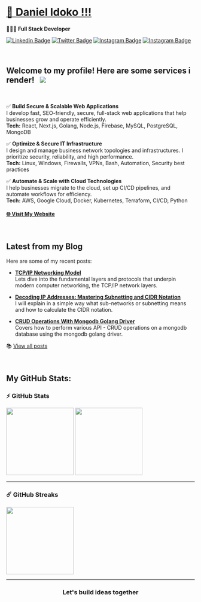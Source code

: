 # [🧪 Daniel Idoko !!!](https://danielidoko.vercel.app/about)

👨🏿‍💻 **Full Stack Developer**

[![Linkedin Badge](https://img.shields.io/badge/-LinkedIn-0e76a8?style=flat-square&logo=Linkedin&logoColor=white)]()
[![Twitter Badge](https://img.shields.io/badge/-Twitter-15202B?style=flat-square&logo=X&logoColor=white)](https://x.com/Daniel_Idoko_go/)
[![Instagram Badge](https://img.shields.io/badge/-Instagram-e4405f?style=flat-square&logo=Instagram&logoColor=white)](https://www.instagram.com/daniel_idoko_go/)
[![Instagram Badge](https://img.shields.io/badge/-Whatsapp-25D366?style=flat-square&logo=Whatsapp&logoColor=white)](https://wa.me/+2348125676676)
<!-- [![Website](https://img.shields.io/badge/Visit_My_Website-000000?style=for-the-badge&logo=google-chrome&logoColor=white)](https://your-website-url.com) --

<!-- 
<img align="right" height="420"  alt="" src="https://github.com/heyOnuoha/heyOnuoha/blob/main/images/banner2.png" />

<br />
 -->
<br/>
 
## Welcome to my profile! Here are some services i render! &nbsp; ![](https://visitor-badge.glitch.me/badge?page_id=heyOnuoha.heyOnuoha&style=flat-square&color=ffeb00)

<br/>

✅ **Build Secure & Scalable Web Applications**  
I develop fast, SEO-friendly, secure, full-stack web applications that help businesses grow and operate efficiently.  
**Tech:** React, Next.js, Golang, Node.js, Firebase, MySQL, PostgreSQL, MongoDB  

✅ **Optimize & Secure IT Infrastructure**  
I design and manage business network topologies and infrastructures. I prioritize security, reliability, and high performance.  
**Tech:** Linux, Windows, Firewalls, VPNs, Bash, Automation, Security best practices  

✅ **Automate & Scale with Cloud Technologies**  
I help businesses migrate to the cloud, set up CI/CD pipelines, and automate workflows for efficiency.  
**Tech:** AWS, Google Cloud, Docker, Kubernetes, Terraform, CI/CD, Python  



#### [🌐 Visit My Website](https://danielidoko.vercel.app/)



<br/>



<!--## Languages and Tools:

#### 🌐 **Languages**
          
<code><img height="40" src="https://cdn.jsdelivr.net/gh/devicons/devicon@latest/icons/javascript/javascript-original.svg" alt="Javascript"></code>
<code><img height="40" src="https://cdn.jsdelivr.net/gh/devicons/devicon@latest/icons/typescript/typescript-original.svg" alt="TypeScript"></code>
<code><img height="40" src="https://cdn.jsdelivr.net/gh/devicons/devicon@latest/icons/go/go-original-wordmark.svg" alt="Go"></code>
<code><img height="40" src="https://cdn.jsdelivr.net/gh/devicons/devicon@latest/icons/python/python-original-wordmark.svg" alt="Python"></code>
<code><img height="40" src="https://cdn.jsdelivr.net/gh/devicons/devicon@latest/icons/bash/bash-original.svg" alt="Bash"></code>

#### ⚙️ **Frameworks & Libraries**
<code><img height="40" src="https://cdn.jsdelivr.net/gh/devicons/devicon@latest/icons/react/react-original-wordmark.svg" alt="React"></code>
<code><img height="40" src="https://cdn.jsdelivr.net/gh/devicons/devicon@latest/icons/nodejs/nodejs-original-wordmark.svg" alt="Node.js"></code>
<code><img height="40" src="https://cdn.jsdelivr.net/gh/devicons/devicon@latest/icons/nextjs/nextjs-original.svg" alt="Next.js"></code>
<code><img height="40" src="https://cdn.jsdelivr.net/gh/devicons/devicon@latest/icons/express/express-original-wordmark.svg" alt="Express.js"></code>

#### 🗄️ **Databases**
<code><img height="40" src="https://cdn.jsdelivr.net/gh/devicons/devicon@latest/icons/postgresql/postgresql-original-wordmark.svg" alt="PostgresSQL"></code>
<code><img height="40" src="https://cdn.jsdelivr.net/gh/devicons/devicon@latest/icons/mysql/mysql-original-wordmark.svg" alt="MySQL"></code>
<code><img height="40" src="https://cdn.jsdelivr.net/gh/devicons/devicon@latest/icons/redis/redis-original-wordmark.svg" alt="Redis"></code>
<code><img height="40" src="https://cdn.jsdelivr.net/gh/devicons/devicon@latest/icons/mongodb/mongodb-original-wordmark.svg" alt="MongoDB"></code>
<code><img height="40" src="https://cdn.jsdelivr.net/gh/devicons/devicon@latest/icons/firebase/firebase-original-wordmark.svg" alt="Firebase"></code>

#### ☁️ **DevOps & Cloud**
<code><img height="40" src="https://cdn.jsdelivr.net/gh/devicons/devicon@latest/icons/docker/docker-original-wordmark.svg" alt="Docker"></code>





<br/> -->




## Latest from my Blog
Here are some of my recent posts:
- **[TCP/IP Networking Model](https://danielidoko.vercel.app/blog/66e9de543c14661b52cb7afb)**  
  Lets dive into the fundamental layers and protocols that underpin modern computer networking, the TCP/IP network layers.
  
- **[Decoding IP Addresses: Mastering Subnetting and CIDR Notation](https://danielidoko.vercel.app/blog/66e9de543c14661b52cb7afc)**  
  I will explain in a simple way what sub-networks or subnetting means and how to calculate the CIDR notation.
  
- **[CRUD Operations With Mongodb Golang Driver](https://danielidoko.vercel.app/blog/66e9de443c14661b52cb7afa)**  
  Covers how to perform various API - CRUD operations on a mongodb database using the mongodb golang driver.

📚 [View all posts](https://danielidoko.vercel.app)





<br/>





## My GitHub Stats:

### ⚡ **GitHub Stats**  
<div>
 <img height="180em" src="https://github-readme-stats.vercel.app/api?username=doe-base&show_icons=true&hide_border=true&&count_private=true&include_all_commits=true" />  
 <img height="180em" src="https://github-readme-stats.vercel.app/api/top-langs/?username=doe-base&exclude_repo=KNN-Image-Classification&show_icons=true&hide_border=true&layout=compact&langs_count=8" />  
</div>

---

### ☄️ **GitHub Streaks**  
<img height="180em" src="https://github-readme-streak-stats.herokuapp.com/?user=doe-base&hide_border=true" />  

---

<!--### 🚀 **Open Source Projects**  

| 💻 Projects | 🌟 Stars | 🍴 Forks | 🐛 Issues | 🔔 Pull Requests | 👨‍💻 Language |
|-------------|----------|----------|-----------|------------------|---------------|
| [🤓 doe-base](https://github.com/doe-base/doe-base) | ![Stars](https://img.shields.io/github/stars/doe-base/doe-base?style=flat-square&labelColor=343b41&color=ffeb00) | ![Forks](https://img.shields.io/github/forks/doe-base/doe-base?style=flat-square&labelColor=343b41&color=ffeb00) | ![Issues](https://img.shields.io/github/issues/doe-base/doe-base?style=flat-square&color=ffeb00) | ![Pull Requests](https://img.shields.io/github/issues-pr/doe-base/doe-base?style=flat-square&color=ffeb00) | ![Language](https://img.shields.io/badge/markdown-100%25-blue?style=flat-square&color=ffeb00) |  -->



<div align="center">

### Let's build ideas together

</div>
